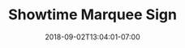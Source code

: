 ---
title: "Showtime Marquee Sign"
date: 2018-09-02T13:04:01-07:00
draft: false

image: showtime-sign-1200x900.jpg

link:
---